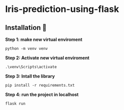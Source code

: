 # Iris-prediction-using-flask

## Installation 🔧

<b>Step 1: make new virtual enviroment</b>

`python -m venv venv`

<b>Step 2: Activate new virtual enviroment</b>

`.\venv\Scripts\activate`

<b>Step 3: Intall the library</b>

`pip install -r requirements.txt`

<b>Step 4: run the project in localhost</b>

`flask run`
